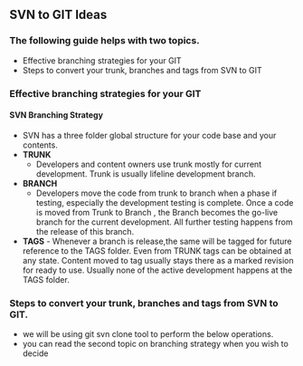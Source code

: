 ## SVN to GIT Ideas
### The following guide helps with two topics. 
  - Effective branching strategies for your GIT
  - Steps to convert your trunk, branches and tags from SVN to GIT

### Effective branching strategies for your GIT
#### SVN Branching Strategy
  - SVN has a three folder global structure for your code base and your contents.
  - **TRUNK**
    - Developers and content owners use trunk mostly for current development. Trunk is usually lifeline development branch.
  - **BRANCH**
     - Developers move the code from trunk to branch when a phase if testing, especially the development testing is complete. Once a code is moved from Trunk to Branch , the Branch becomes the go-live branch for the current development. All further testing happens from the release of this branch.
   - **TAGS**
    - Whenever a branch is release,the same will be tagged for future reference to the TAGS folder. Even from TRUNK tags can be obtained at any state. Content moved to tag usually stays there as a marked revision for ready to use. Usually none of the active development happens at the TAGS folder.
    




### Steps to convert your trunk, branches and tags from SVN to GIT.
  - we will be using git svn clone tool to perform the below operations.
  - you can read the second topic on branching strategy when you wish to decide 
